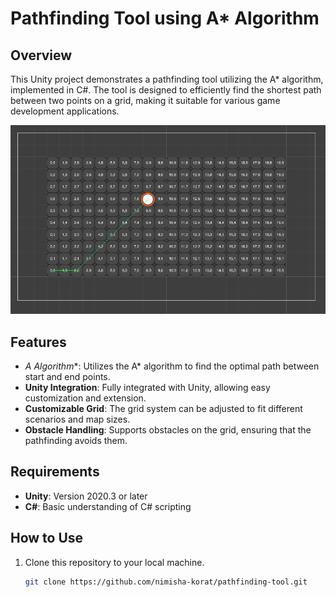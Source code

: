 # Pathfinding Tool using A* Algorithm

## Overview

This Unity project demonstrates a pathfinding tool utilizing the A* algorithm, implemented in C#. The tool is designed to efficiently find the shortest path between two points on a grid, making it suitable for various game development applications.

![Pathfinding Tool Example](Assets/Screenshot.png)


## Features

- **A* Algorithm**: Utilizes the A* algorithm to find the optimal path between start and end points.
- **Unity Integration**: Fully integrated with Unity, allowing easy customization and extension.
- **Customizable Grid**: The grid system can be adjusted to fit different scenarios and map sizes.
- **Obstacle Handling**: Supports obstacles on the grid, ensuring that the pathfinding avoids them.

## Requirements

- **Unity**: Version 2020.3 or later
- **C#**: Basic understanding of C# scripting

## How to Use

1. Clone this repository to your local machine.
   ```bash
   git clone https://github.com/nimisha-korat/pathfinding-tool.git
